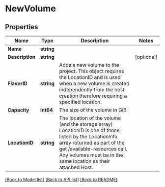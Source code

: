 # NewVolume

## Properties

Name | Type | Description | Notes
------------ | ------------- | ------------- | -------------
**Name** | **string** |  | 
**Description** | **string** |  | [optional] 
**FlavorID** | **string** | Adds a new volume to the project.  This object requires the LocationID and is used when a new volume is created independently from the host creation therefore requiring a specified location. | 
**Capacity** | **int64** | The size of the volume in GiB | 
**LocationID** | **string** | The location of the volume (and the storage array) LocationID is one of those listed by the LocationInfo array returned as part of the get /available-resources call. Any volumes must be in the same location as their attached Host. | 

[[Back to Model list]](../README.md#documentation-for-models) [[Back to API list]](../README.md#documentation-for-api-endpoints) [[Back to README]](../README.md)


